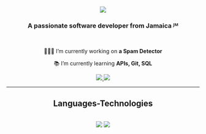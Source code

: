 
<h1 align="center">
    <img src="https://readme-typing-svg.herokuapp.com/?font=Righteous&size=35&center=true&vCenter=true&width=500&height=70&duration=4000&lines=Hi+There!+👋;+I'm+Estherlee+Redman!;" />
</h1>

<h3 align="center">A passionate software developer from Jamaica ᴶᴹ</h3>

<br/>

<div align="center">
 
 👩🏾‍💻 I’m currently working on **a Spam Detector**
 
 📚 I’m currently learning **APIs, Git, SQL**

 </div>
 
<div align="center"> 
  <a href="mailto:estherlee.redman.0@gmail.com">
    <img src="https://img.shields.io/badge/Gmail-333333?style=for-the-badge&logo=gmail&logoColor=red" />
  </a>
  <a href="https://linkedin.com/in/estherlee-redman" target="_blank">
    <img src="https://img.shields.io/badge/LinkedIn-0077B5?style=for-the-badge&logo=linkedin&logoColor=white" target="_blank" />
  </a>
</div>

 <hr/>
 
<h2 align="center"> Languages-Technologies </h2>
<br/>
<div align="center">
    <img src="https://skillicons.dev/icons?i=vscode,github,git" />
    <img src="https://skillicons.dev/icons?i=python,java,mysql" /><br>
</div>

<br/>
